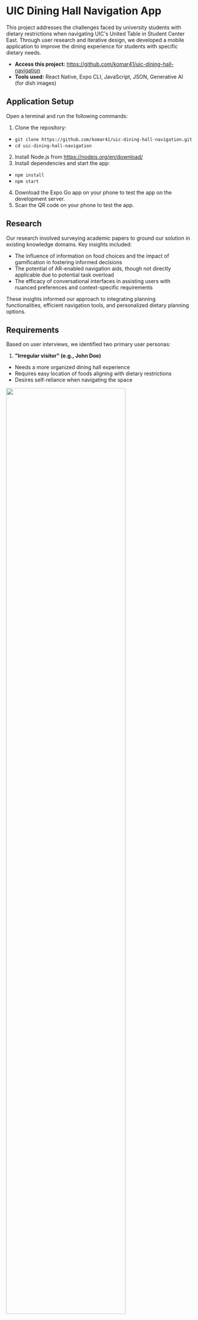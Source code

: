 # UIC Dining Hall Navigation App
This project addresses the challenges faced by university students with dietary restrictions when navigating UIC's United Table in Student Center East. Through user research and iterative design, we developed a mobile application to improve the dining experience for students with specific dietary needs.

- **Access this project:** https://github.com/komar41/uic-dining-hall-navigation
- **Tools used:** React Native, Expo CLI, JavaScript, JSON, Generative AI (for dish images)

## Application Setup  
Open a terminal and run the following commands:

1. Clone the repository:
- `git clone https://github.com/komar41/uic-dining-hall-navigation.git`
- `cd uic-dining-hall-navigation`
2. Install Node.js from https://nodejs.org/en/download/
3. Install dependencies and start the app:
- `npm install`
- `npm start` 
4. Download the Expo Go app on your phone to test the app on the development server.
5. Scan the QR code on your phone to test the app.

## Research
Our research involved surveying academic papers to ground our solution in existing knowledge domains. Key insights included:
- The influence of information on food choices and the impact of gamification in fostering informed decisions
- The potential of AR-enabled navigation aids, though not directly applicable due to potential task overload
- The efficacy of conversational interfaces in assisting users with nuanced preferences and context-specific requirements

These insights informed our approach to integrating planning functionalities, efficient navigation tools, and personalized dietary planning options.

## Requirements
Based on user interviews, we identified two primary user personas:
1. **"Irregular visitor" (e.g., John Doe)**
- Needs a more organized dining hall experience
- Requires easy location of foods aligning with dietary restrictions
- Desires self-reliance when navigating the space

<img src="assets/persona1.png" style="width: 80%;"/>

2. **"Regular visitor" (e.g., Jane Doe)**
- Prioritizes quick and efficient location of suitable foods
- Wants to easily avoid specific food types (e.g., spicy foods, pork)
- Needs clear answers about food options without relying on staff knowledge

<img src="assets/persona2.png" style="width: 80%;"/>

Common needs included:
- Efficient navigation of dining hall menus
- Detailed ingredient and dietary information
- Clear food labels and efficient navigation tools

## Ideation
Our ideation process focused on addressing the needs of both regular and irregular visitors. Key features considered included:

- User profile configuration for dietary restrictions
- Personalized meal planning and recommendations
- Efficient map layout for dining hall navigation
- Detailed ingredient lists for food items

We prioritized designs that directly addressed key user needs and excluded those that introduced unnecessary complexity.

## Low-Fidelity Prototype
Our low-fidelity prototypes included sketches of:
1. A screen for configuring user dietary restrictions
2. A recommended meal plan screen based on user preferences
3. A map layout screen for efficient navigation
4. A screen displaying ingredient lists for selected food items

These sketches formed the basis for our initial design concepts.

<img src="assets/sketches.png" style="width: 80%;"/>

## Figma Prototypes
Based on our low-fidelity prototypes, we created more detailed Figma prototypes. These included:
1. A page for setting dietary restrictions
2. A recommended meal plan page with filtered food options
3. An interactive map of the dining hall with numbered navigation points
4. Detailed food item pages with ingredient lists

The Figma prototypes allowed for a more interactive and visually representative model of our final application.

<img src="assets/figma.png" style="width: 80%;"/>

## Implementation
The application was built using:
- React Native and Expo CLI for cross-platform compatibility
- React Components (DishCard.js and PlanCard.js) for reusable UI elements
- React Navigation for seamless navigation between pages
- Local JSON data for quiz questions and options
- React Hooks (useState and useEffect) for efficient state management

<img src="assets/architecture.png" style="width: 60%;"/>


Data flow:
1. Expo CLI initialization
2. Component rendering
3. User interaction triggering state changes
4. Navigation facilitated by React Navigation

Menu data is fetched from a public API exposed by the UIC United Table website. Images were collected manually and supplemented with AI-generated images where necessary.

## Key Features
1. Personalized dietary restriction settings
2. Daily menu recommendations based on user preferences
3. Meal planning functionality
4. Detailed dish information (ingredients, nutritional info)
5. Interactive map for efficient navigation in the dining hall
6. Best route generation for collecting chosen meal items

## Application Components

### Home Screen
- Central hub for navigation to all other screens
- Starting point for setting up dietary restrictions and meal plans

<img src="assets/1_home.png" alt="home screen" style="display: block; margin-left: auto; margin-right: auto; width: 25%;"/>

### Set Dietary Restriction Screen
- Users define their dietary preferences and restrictions
- Redirects users back to the Home screen after setup

<img src="assets/2_set_diet.png" alt="map screen" style="display: block; margin-left: auto; margin-right: auto; width: 25%;"/>

### Set Up New Plan Screen
- Displays recommended food items based on user's dietary preferences
- Allows users to create and save a meal plan for the day
- Access to Dish Details screen for more information on food items

<img src="assets/3_create_plan.png" alt="map screen" style="display: block; margin-left: auto; margin-right: auto; width: 25%;"/>

### My Plan Screen
- Displays the user's saved meal plan for the day
- Option to check dish details and navigate to the Map screen

<img src="assets/4_my_plan.png" alt="map screen" style="display: block; margin-left: auto; margin-right: auto; width: 25%;"/>

### Dish Details Screen
- Provides detailed information on selected food items
- Includes dish description, ingredient list, and nutrition info

<img src="assets/5_dish_details.png" alt="map screen" style="display: block; margin-left: auto; margin-right: auto; width: 25%;"/>

### Map Screen
- Interactive map of the UIC dining hall
- Displays the most efficient route to collect chosen meal items
- Numbered tooltips guide users to specific counters
- Clicking tooltips reveals food items to collect at each counter

<img src="assets/6_map.png" alt="map screen" style="display: block; margin-left: auto; margin-right: auto; width: 40%;"/>

## Evaluation & Analysis
We conducted a comparative study between our app and the existing "Dine on Campus" application. The study involved:
- 6 participants performing tasks in the actual dining hall
- Data collection through user estimates, screen recordings, and qualitative feedback
- Use of Hart and Staveland's NASA Task Load Index (TLX) for task assessment

Key findings:
1. Our app received more positive feedback compared to "Dine on Campus"
2. Users appreciated features like dish photos and easier navigation
3. Statistical analysis showed improvements in perceived efficiency and emotional stability

Areas for improvement:
- Enhancing map tooltips and favorites functionality
- Improving the dietary restrictions quiz
- Addressing minor usability issues

## Future Improvements
- Integration of custom dietary restrictions
- Improved matching of dish images with their physical appearance
- Enhanced quality-of-life interactions and bug fixes

## Conclusion
This project demonstrates the effectiveness of a user-centric design approach in addressing the challenges faced by students with dietary restrictions in university dining halls. The resulting mobile application offers a comprehensive solution for menu exploration, meal planning, and physical navigation within the dining space.
